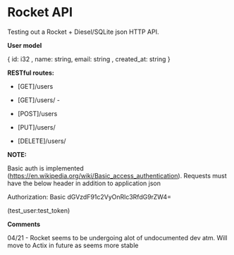 # Rocket API

Testing out a Rocket + Diesel/SQLite json HTTP API. 

**User model**

{ id: i32 , name: string, email: string , created_at: string }

**RESTful routes:**
- [GET]/users 

- [GET]/users/<id> - 

- [POST]/users

- [PUT]/users/<id>

- [DELETE]/users/<id>


**NOTE:** 

Basic auth is implemented (https://en.wikipedia.org/wiki/Basic_access_authentication).
Requests must have the below header in addition to application json 

Authorization: Basic dGVzdF91c2VyOnRlc3RfdG9rZW4=

(test_user:test_token)

**Comments**

04/21 - Rocket seems to be undergoing alot of undocumented dev atm. Will move to Actix in future as seems more stable
